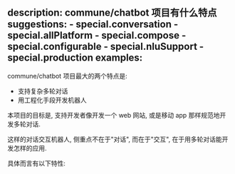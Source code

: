 description: commune/chatbot 项目有什么特点
suggestions:
    - special.conversation
    - special.allPlatform
    - special.compose
    - special.configurable
    - special.nluSupport
    - special.production
examples:
---

commune/chatbot 项目最大的两个特点是:

- 支持复杂多轮对话
- 用工程化手段开发机器人


本项目的目标是, 支持开发者像开发一个 web 网站, 或是移动 app 那样规范地开发多轮对话.

这样的对话交互机器人, 侧重点不在于"对话", 而在于"交互", 在于用多轮对话能开发怎样的应用.

具体而言有以下特性:
